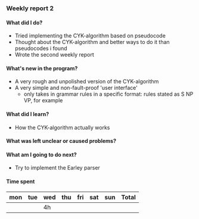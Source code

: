 ### Weekly report 2

#### What did I do?
- Tried implementing the CYK-algorithm based on pseudocode
- Thought about the CYK-algorithm and better ways to do it than pseudocodes i found
- Wrote the second weekly report

#### What's new in the program?
- A very rough and unpolished version of the CYK-algorithm
- A very simple and non-fault-proof 'user interface'
    - only takes in grammar rules in a specific format: rules stated as S NP VP, for example

#### What did I learn?
- How the CYK-algorithm actually works

#### What was left unclear or caused problems?

#### What am I going to do next?
- Try to implement the Earley parser

#### Time spent

mon | tue | wed | thu | fri | sat | sun | **Total**
--- | --- | --- | --- | --- | --- | --- | ---
    |     | 4h  |     |     |     |     |     
    
